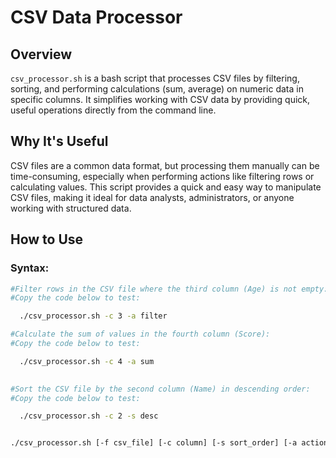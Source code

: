 # CSV Data Processor

## Overview
`csv_processor.sh` is a bash script that processes CSV files by filtering, sorting, and performing calculations (sum, average) on numeric data in specific columns. It simplifies working with CSV data by providing quick, useful operations directly from the command line.

## Why It's Useful
CSV files are a common data format, but processing them manually can be time-consuming, especially when performing actions like filtering rows or calculating values. This script provides a quick and easy way to manipulate CSV files, making it ideal for data analysts, administrators, or anyone working with structured data.

## How to Use
### Syntax:
```bash
#Filter rows in the CSV file where the third column (Age) is not empty:
#Copy the code below to test:

  ./csv_processor.sh -c 3 -a filter

#Calculate the sum of values in the fourth column (Score):
#Copy the code below to test:

  ./csv_processor.sh -c 4 -a sum
  

#Sort the CSV file by the second column (Name) in descending order:
#Copy the code below to test:

  ./csv_processor.sh -c 2 -s desc


./csv_processor.sh [-f csv_file] [-c column] [-s sort_order] [-a action] [-h]

